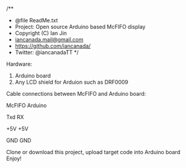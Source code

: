 /**
 * @file ReadMe.txt
 * Project: Open source Arduino based McFIFO display
 * Copyright (C) Ian Jin
 * iancanada.mail@gmail.com
 * https://github.com/iancanada/
 * Twitter: @iancanadaTT
 */

Hardware:
1. Arduino board
2. Any LCD shield for Arduion such as DRF0009

Cable connections between McFIFO and Arduino board:

McFIFO    Arduino

Txd       RX

+5V       +5V

GND       GND


Clone or download this project, upload target code into Arduino board
Enjoy!


